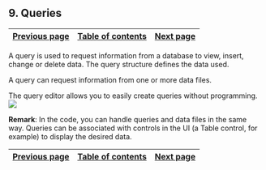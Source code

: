 


## 9. Queries
			



| [Previous page](../Concepts_WM/1410086922.md) | [Table of contents](../Concepts_WM/1410086964.md) | [Next page](../Concepts_WM/1410086924.md) |
| --- | --- | --- |



<a name="NOTE1"></a>
<a name="NOTE1_1"></a>
A query is used to request information from a database to view, insert, change or delete data. The query structure defines the data used.

A query can request information from one or more data files.

The query editor allows you to easily create queries without programming.
<br>![](https://doc.pcsoft.fr/en-US/images/image.awp?langid=3&name=les_requetes.gif)


**Remark**: In the code, you can handle queries and data files in the same way. Queries can be associated with controls in the UI (a Table control, for example) to display the desired data.

| [Previous page](../Concepts_WM/1410086922.md) | [Table of contents](../Concepts_WM/1410086964.md) | [Next page](../Concepts_WM/1410086924.md) |
| --- | --- | --- |




